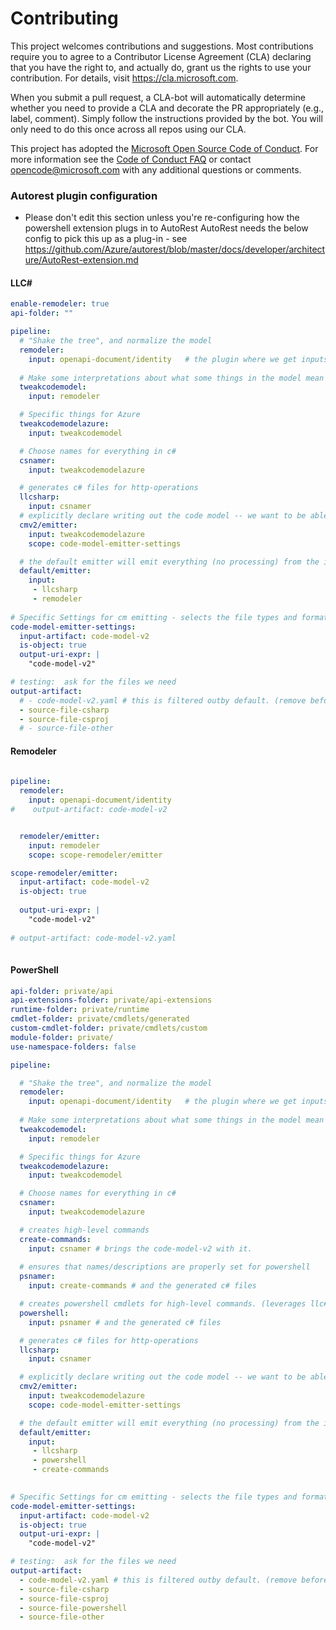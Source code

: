 
# Contributing

This project welcomes contributions and suggestions.  Most contributions require you to agree to a
Contributor License Agreement (CLA) declaring that you have the right to, and actually do, grant us
the rights to use your contribution. For details, visit https://cla.microsoft.com.

When you submit a pull request, a CLA-bot will automatically determine whether you need to provide
a CLA and decorate the PR appropriately (e.g., label, comment). Simply follow the instructions
provided by the bot. You will only need to do this once across all repos using our CLA.

This project has adopted the [Microsoft Open Source Code of Conduct](https://opensource.microsoft.com/codeofconduct/).
For more information see the [Code of Conduct FAQ](https://opensource.microsoft.com/codeofconduct/faq/) or
contact [opencode@microsoft.com](mailto:opencode@microsoft.com) with any additional questions or comments.


### Autorest plugin configuration
- Please don't edit this section unless you're re-configuring how the powershell extension plugs in to AutoRest
AutoRest needs the below config to pick this up as a plug-in - see https://github.com/Azure/autorest/blob/master/docs/developer/architecture/AutoRest-extension.md


#### LLC#

``` yaml $(llcsharp)
enable-remodeler: true
api-folder: ""

pipeline:
  # "Shake the tree", and normalize the model
  remodeler:
    input: openapi-document/identity   # the plugin where we get inputs from
  
  # Make some interpretations about what some things in the model mean
  tweakcodemodel:
    input: remodeler

  # Specific things for Azure 
  tweakcodemodelazure:
    input: tweakcodemodel

  # Choose names for everything in c#
  csnamer:
    input: tweakcodemodelazure

  # generates c# files for http-operations
  llcsharp:
    input: csnamer
  # explicitly declare writing out the code model -- we want to be able to emit some files from this one (temporary)
  cmv2/emitter:
    input: tweakcodemodelazure
    scope: code-model-emitter-settings

  # the default emitter will emit everything (no processing) from the inputs listed here.
  default/emitter:
    input: 
     - llcsharp
     - remodeler
   
# Specific Settings for cm emitting - selects the file types and format that cmv2-emitter will spit out.  
code-model-emitter-settings:
  input-artifact: code-model-v2
  is-object: true
  output-uri-expr: | 
    "code-model-v2"

# testing:  ask for the files we need  
output-artifact: 
  # - code-model-v2.yaml # this is filtered outby default. (remove before production)
  - source-file-csharp  
  - source-file-csproj
  # - source-file-other

```

#### Remodeler

``` yaml  $(enable-remodeler)
  
pipeline: 
  remodeler:
    input: openapi-document/identity
#    output-artifact: code-model-v2


  remodeler/emitter:
    input: remodeler
    scope: scope-remodeler/emitter

scope-remodeler/emitter:
  input-artifact: code-model-v2
  is-object: true
  
  output-uri-expr: | 
    "code-model-v2"
  
# output-artifact: code-model-v2.yaml
  

```

#### PowerShell


``` yaml $(powershell) 
api-folder: private/api
api-extensions-folder: private/api-extensions
runtime-folder: private/runtime
cmdlet-folder: private/cmdlets/generated
custom-cmdlet-folder: private/cmdlets/custom
module-folder: private/
use-namespace-folders: false

pipeline: 

  # "Shake the tree", and normalize the model
  remodeler:
    input: openapi-document/identity   # the plugin where we get inputs from
  
  # Make some interpretations about what some things in the model mean
  tweakcodemodel:
    input: remodeler

  # Specific things for Azure 
  tweakcodemodelazure:
    input: tweakcodemodel

  # Choose names for everything in c#
  csnamer:
    input: tweakcodemodelazure

  # creates high-level commands
  create-commands: 
    input: csnamer # brings the code-model-v2 with it. 
      
  # ensures that names/descriptions are properly set for powershell 
  psnamer:
    input: create-commands # and the generated c# files

  # creates powershell cmdlets for high-level commands. (leverages llc# code)
  powershell:
    input: psnamer # and the generated c# files

  # generates c# files for http-operations
  llcsharp:
    input: csnamer

  # explicitly declare writing out the code model -- we want to be able to emit some files from this one (temporary)
  cmv2/emitter:
    input: tweakcodemodelazure
    scope: code-model-emitter-settings

  # the default emitter will emit everything (no processing) from the inputs listed here.
  default/emitter:
    input: 
     - llcsharp
     - powershell 
     - create-commands 
   

# Specific Settings for cm emitting - selects the file types and format that cmv2-emitter will spit out.  
code-model-emitter-settings:
  input-artifact: code-model-v2
  is-object: true
  output-uri-expr: | 
    "code-model-v2"

# testing:  ask for the files we need  
output-artifact: 
  - code-model-v2.yaml # this is filtered outby default. (remove before production)
  - source-file-csharp  
  - source-file-csproj
  - source-file-powershell
  - source-file-other

```